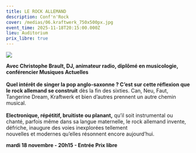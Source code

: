 ```yaml
---
title: LE ROCK ALLEMAND
description: Conf'n'Rock
cover: /medias/06.kraftwerk_750x500px.jpg
event_time: 2025-11-18T20:15:00.000Z
lieu: Auditorium
prix_libre: true
---
```

![](/medias/06.kraftwerk_750x500px.jpg)

**Avec Christophe Brault, DJ, animateur radio, diplômé en musicologie, conférencier Musiques Actuelles** \
\
**Quel intérêt de singer la pop anglo-saxonne ? C’est sur cette réflexion que le rock allemand se construit** dès la fin des sixties. Can, Neu, Faut, Tangerine Dream, Kraftwerk et bien d’autres prennent un autre chemin musical.\
\
**Electronique, répétitif, bruitiste ou planant,** qu’il soit instrumental ou chanté, parfois même dans sa langue maternelle, le rock allemand invente, défriche, inaugure des voies inexplorées tellement\
nouvelles et modernes qu’elles résonnent encore aujourd’hui.

**mardi 18 novembre - 20h15 - Entrée Prix libre**